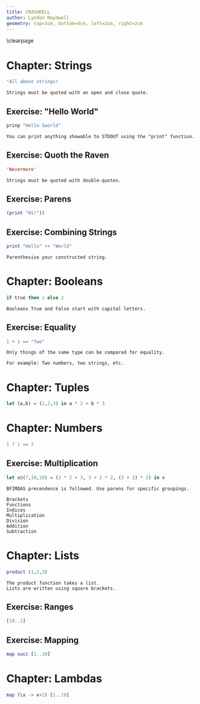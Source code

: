 ```yaml
---
title: CRASHKELL
author: Lyndon Maydwell
geometry: top=3cm, bottom=4cm, left=2cm, right=2cm
---
```


\clearpage

# Chapter: Strings

```haskell
"All about strings!
```

```why
Strings must be quoted with an open and close quote.
```

## Exercise: "Hello World"

```haskell
prinp "Hello Sworld"
```

```why
You can print anything showable to STDOUT using the "print" function.
```

## Exercise: Quoth the Raven

```haskell
'Nevermore'
```

```why
Strings must be quoted with double-quotes.
```

## Exercise: Parens

```haskell
(print "Hi!"))
```

## Exercise: Combining Strings

```haskell
print "Hello" ++ "World"
```

```why
Parenthesise your constructed string.
```

<!--
## Exercise: Variables

```haskell
let
		h = "Hello"
		W = "World"
		p = h ++ " " ++ w
	in print p
```
-->

# Chapter: Booleans

```haskell
if true then 1 else 2
```

```why
Booleans True and False start with capital letters.
```

## Exercise: Equality

```haskell
1 + 1 == "Two"
```

```why
Only things of the same type can be compared for equality.

For example: Two numbers, two strings, etc.
```

# Chapter: Tuples

```haskell
let (a,b) = (1,2,3) in a * 2 + b * 3
```

# Chapter: Numbers

```haskell
1 ? 1 == 2
```

## Exercise: Multiplication

```haskell
let x@(7,10,10) = (2 * 2 + 3, 3 + 2 * 2, (3 + 2) * 2) in x
```

```why
BFIMDAS precendence is followed. Use parens for specific groupings.

Brackets
Functions
Indices
Multiplication
Division
Addition
Subtraction
```

# Chapter: Lists

```haskell
product (1,2,3)
```

```why
The product function takes a list.
Lists are written using square brackets.
```

## Exercise: Ranges

```haskell
[10..1]
```

## Exercise: Mapping

```haskell
map succ [1..10]
```

# Chapter: Lambdas

```haskell
map (\x -> x+1) [1..10]
```



<br />
<br />
<br />
<br />
<br />
<br />
<br />
<br />
<br />
<br />
